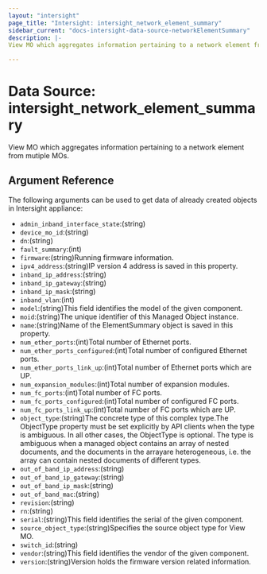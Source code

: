 ```yaml
---
layout: "intersight"
page_title: "Intersight: intersight_network_element_summary"
sidebar_current: "docs-intersight-data-source-networkElementSummary"
description: |-
View MO which aggregates information pertaining to a network element from mutiple MOs.

---
```


# Data Source: intersight_network_element_summary
View MO which aggregates information pertaining to a network element from mutiple MOs.

## Argument Reference
The following arguments can be used to get data of already created objects in Intersight appliance:
* `admin_inband_interface_state`:(string)
* `device_mo_id`:(string)
* `dn`:(string)
* `fault_summary`:(int)
* `firmware`:(string)Running firmware information.
* `ipv4_address`:(string)IP version 4 address is saved in this property.
* `inband_ip_address`:(string)
* `inband_ip_gateway`:(string)
* `inband_ip_mask`:(string)
* `inband_vlan`:(int)
* `model`:(string)This field identifies the model of the given component.
* `moid`:(string)The unique identifier of this Managed Object instance.
* `name`:(string)Name of the ElementSummary object is saved in this property.
* `num_ether_ports`:(int)Total number of Ethernet ports.
* `num_ether_ports_configured`:(int)Total number of configured Ethernet ports.
* `num_ether_ports_link_up`:(int)Total number of Ethernet ports which are UP.
* `num_expansion_modules`:(int)Total number of expansion modules.
* `num_fc_ports`:(int)Total number of FC ports.
* `num_fc_ports_configured`:(int)Total number of configured FC ports.
* `num_fc_ports_link_up`:(int)Total number of FC ports which are UP.
* `object_type`:(string)The concrete type of this complex type.The ObjectType property must be set explicitly by API clients when the type is ambiguous. In all other cases, the ObjectType is optional. The type is ambiguous when a managed object contains an array of nested documents, and the documents in the arrayare heterogeneous, i.e. the array can contain nested documents of different types.
* `out_of_band_ip_address`:(string)
* `out_of_band_ip_gateway`:(string)
* `out_of_band_ip_mask`:(string)
* `out_of_band_mac`:(string)
* `revision`:(string)
* `rn`:(string)
* `serial`:(string)This field identifies the serial of the given component.
* `source_object_type`:(string)Specifies the source object type for View MO.
* `switch_id`:(string)
* `vendor`:(string)This field identifies the vendor of the given component.
* `version`:(string)Version holds the firmware version related information.
